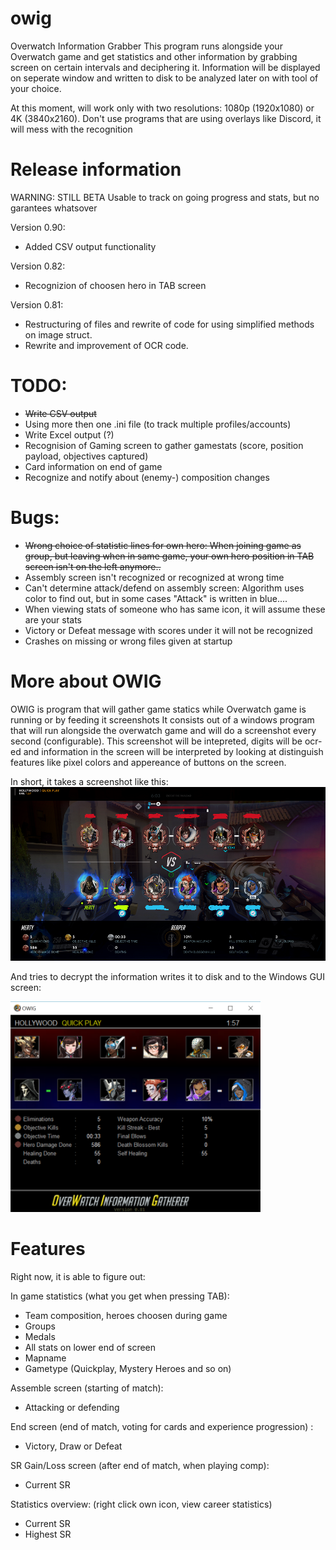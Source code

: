 # owig
Overwatch Information Grabber
This program runs alongside your Overwatch game and get statistics and other information by grabbing screen on certain intervals and deciphering it.
Information will be displayed on seperate window and written to disk to be analyzed later on with tool of your choice.

At this moment, will work only with two resolutions: 1080p (1920x1080) or 4K (3840x2160). 
Don't use programs that are using overlays like Discord, it will mess with the recognition

# Release information
WARNING: STILL BETA Usable to track on going progress and stats, but no garantees whatsover

Version 0.90: 
- Added CSV output functionality

Version 0.82: 
- Recognizion of choosen hero in TAB screen

Version 0.81: 
- Restructuring of files and rewrite of code for using simplified methods on image struct. 
- Rewrite and improvement of OCR code.  

# TODO:
* ~~Write CSV output~~
* Using more then one .ini file (to track multiple profiles/accounts)
* Write Excel output (?)
* Recognision of Gaming screen to gather gamestats (score, position payload, objectives captured)
* Card information on end of game
* Recognize and notify about (enemy-) composition changes


# Bugs:
* ~~Wrong choice of statistic lines for own hero: When joining game as group, but leaving when in same game, your own hero position in TAB screen isn't on the left anymore..~~
* Assembly screen isn't recognized or recognized at wrong time
* Can't determine attack/defend on assembly screen: Algorithm uses color to find out, but in some cases "Attack" is written in blue....
* When viewing stats of someone who has same icon, it will assume these are your stats
* Victory or Defeat message with scores under it will not be recognized
* Crashes on missing or wrong files given at startup

# More about OWIG
OWIG is program that will gather game statics while Overwatch game is running or by feeding it screenshots
It consists out of a windows program that will run alongside the overwatch game and will do a screenshot every second (configurable). This screenshot will be intepreted, digits will be ocr-ed and information in the screen will be interpreted by looking at distinguish features like pixel colors and appereance of buttons on the screen. 

In short, it takes a screenshot like this:
![Example screenshot](https://raw.githubusercontent.com/mertyGit/owig/master/doc/screenshot_example.png)

And tries to decrypt the information writes it to disk and to the Windows GUI screen: 

<img src="https://raw.githubusercontent.com/mertyGit/owig/master/doc/example.png" width="400">


# Features

Right now, it is able to figure out:

In game statistics (what you get when pressing TAB):
* Team composition, heroes choosen during game
* Groups
* Medals
* All stats on lower end of screen
* Mapname
* Gametype (Quickplay, Mystery Heroes and so on)

Assemble screen (starting of match):
* Attacking or defending

End screen (end of match, voting for cards and experience progression) :
* Victory, Draw or Defeat

SR Gain/Loss screen (after end of match, when playing comp):
* Current SR

Statistics overview: (right click own icon, view career statistics)
* Current SR
* Highest SR
